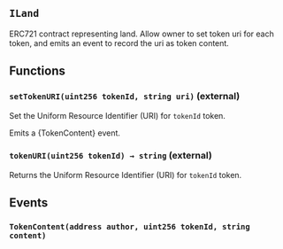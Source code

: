 ## `ILand`



ERC721 contract representing land. Allow owner to set token uri for each token, and emits an event to record the uri as token content.


## Functions
### `setTokenURI(uint256 tokenId, string uri)` (external)



Set the Uniform Resource Identifier (URI) for `tokenId` token.

Emits a {TokenContent} event.

### `tokenURI(uint256 tokenId) → string` (external)



Returns the Uniform Resource Identifier (URI) for `tokenId` token.


## Events
### `TokenContent(address author, uint256 tokenId, string content)`







